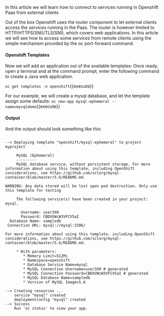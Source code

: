 In this article we will learn how to connect to services running in Openshift Paas from external clients

Out of the box Openshift uses the router component to let external clients access the services running in the Paas. The router is however limited to HTTP/HTTPS(SNI)/TLS(SNI), which covers web applications. In this article we will see how to access some services from remote clients using the simple mechanism provided by the oc port-forward command.


#### Openshift Templates

Now we will add an application out of the available templates:
Once ready, open a terminal and at the command prompt, enter the following command to create a Java web application.

`oc get templates -n openshift`{{execute}}

For our example, we will create a mysql database, and let the template assign some defaults:
`oc new-app mysql-ephemeral --name=mysqldemo`{{execute}}


#### Output
And the output should look something like this:

```

--> Deploying template "openshift/mysql-ephemeral" to project myproject
 
     MySQL (Ephemeral)
     ---------
     MySQL database service, without persistent storage. For more information about using this template, including OpenShift considerations, see https://github.com/sclorg/mysql-container/blob/master/5.6/README.md.
 
WARNING: Any data stored will be lost upon pod destruction. Only use this template for testing
 
     The following service(s) have been created in your project: mysql.
 
       Username: user3XH
       Password: CBDXVWcW3VFCV5aI
  Database Name: sampledb
 Connection URL: mysql://mysql:3306/
 
For more information about using this template, including OpenShift considerations, see https://github.com/sclorg/mysql-container/blob/master/5.6/README.md.
 
     * With parameters:
        * Memory Limit=512Mi
        * Namespace=openshift
        * Database Service Name=mysql
        * MySQL Connection Username=user3XH # generated
        * MySQL Connection Password=CBDXVWcW3VFCV5aI # generated
        * MySQL Database Name=sampledb
        * Version of MySQL Image=5.6
 
--> Creating resources ...
    service "mysql" created
    deploymentconfig "mysql" created
--> Success
    Run 'oc status' to view your app.
```

